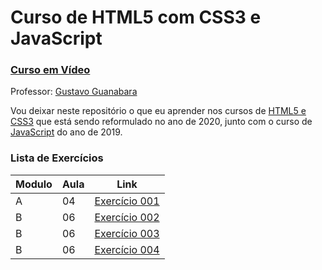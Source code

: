 # Curso de HTML5 com CSS3 e JavaScript
### [Curso em Vídeo](https://www.youtube.com/c/CursoemVideo)

Professor: [Gustavo Guanabara](https://www.instagram.com/cursoemvideo)

Vou deixar neste repositório o que eu aprender nos cursos de [HTML5 e CSS3](https://www.youtube.com/playlist?list=PLHz_AreHm4dkZ9-atkcmcBaMZdmLHft8n) que está sendo reformulado no ano de 2020, junto com o curso de 
[JavaScript](https://www.youtube.com/playlist?list=PLHz_AreHm4dlsK3Nr9GVvXCbpQyHQl1o1) do ano de 2019.

### Lista de Exercícios
| Modulo | Aula | Link |
|--------|------|------|
|A|04|[Exercício 001](exercícios/ex001.html)|
|B|06|[Exercício 002](exercícios/ex002.html)|
|B|06|[Exercício 003](exercícios/ex003.html)|
|B|06|[Exercício 004](exercícios/ex004.html)|